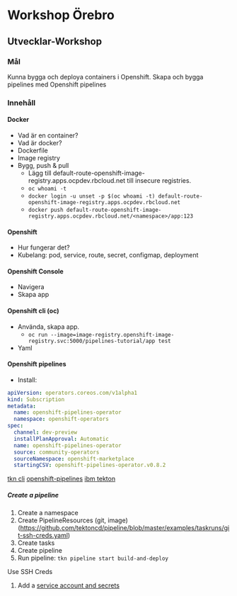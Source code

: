 # Workshop Örebro

## Utvecklar-Workshop

### Mål

Kunna bygga och deploya containers i Openshift. Skapa och bygga pipelines med Openshift pipelines

### Innehåll

#### Docker

* Vad är en container?
* Vad är docker?
* Dockerfile
* Image registry
* Bygg, push & pull
  * Lägg till default-route-openshift-image-registry.apps.ocpdev.rbcloud.net till insecure registries.
  * `oc whoami -t`
  * `docker login -u unset -p $(oc whoami -t) default-route-openshift-image-registry.apps.ocpdev.rbcloud.net`
  * `docker push default-route-openshift-image-registry.apps.ocpdev.rbcloud.net/<namespace>/app:123` 


#### Openshift

* Hur fungerar det?
* Kubelang: pod, service, route, secret, configmap, deployment

#### Openshift Console

* Navigera
* Skapa app

#### Openshift cli (oc)

* Använda, skapa app.
  * `oc run --image=image-registry.openshift-image-registry.svc:5000/pipelines-tutorial/app test` 
* Yaml

#### Openshift pipelines

* Install:

```yaml
apiVersion: operators.coreos.com/v1alpha1
kind: Subscription
metadata:
  name: openshift-pipelines-operator
  namespace: openshift-operators
spec:
  channel: dev-preview
  installPlanApproval: Automatic
  name: openshift-pipelines-operator
  source: community-operators
  sourceNamespace: openshift-marketplace
  startingCSV: openshift-pipelines-operator.v0.8.2
```

[tkn cli](https://github.com/tektoncd/cli#installing-tkn)
[openshift-pipelines](https://github.com/openshift/pipelines-tutorial)
[ibm tekton](https://developer.ibm.com/tutorials/knative-build-app-development-with-tekton/)

##### Create a pipeline

1. Create a namespace
2. Create PipelineResources (git, image) (https://github.com/tektoncd/pipeline/blob/master/examples/taskruns/git-ssh-creds.yaml)
3. Create tasks
4. Create pipeline
5. Run pipeline: `tkn pipeline start build-and-deploy` 

Use SSH Creds

1. Add a [service account and secrets](https://github.com/tektoncd/pipeline/blob/master/examples/taskruns/git-ssh-creds.yaml)

